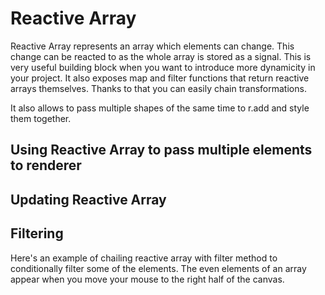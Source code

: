 <script setup>
import Block from '../components/Block.vue'
</script>
# Reactive Array
Reactive Array represents an array which elements can change. This change can be reacted to as the whole array is stored as a signal. This is very useful building block when you want to introduce more dynamicity in your project.
It also exposes map and filter functions that return reactive arrays themselves. Thanks to that you can easily chain transformations.

It also allows to pass multiple shapes of the same time to r.add and style them together.

## Using Reactive Array to pass multiple elements to renderer
<Block name="reactiveArrayBasics" />

## Updating Reactive Array
<Block name="reactiveArrayUpdate" />

## Filtering
Here's an example of chailing reactive array with filter method to conditionally filter some of the elements. The even elements of an array appear when you move your mouse to the right half of the canvas.
<Block name="reactiveArrayFiltering" />
